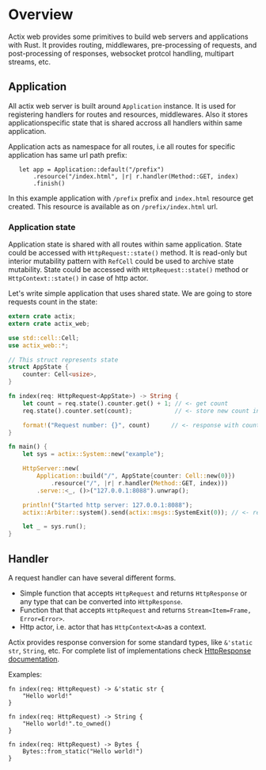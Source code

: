 # Overview

Actix web provides some primitives to build web servers and applications with Rust.
It provides routing, middlewares, pre-processing of requests, and post-processing of responses,
websocket protcol handling, multipart streams, etc.


## Application

All actix web server is built around `Application` instance.
It is used for registering handlers for routes and resources, middlewares.
Also it stores applicationspecific state that is shared accross all handlers 
within same application.

Application acts as namespace for all routes, i.e all routes for specific application
has same url path prefix:

```rust,ignore
   let app = Application::default("/prefix")
       .resource("/index.html", |r| r.handler(Method::GET, index)
       .finish()
```

In this example application with `/prefix` prefix and `index.html` resource
get created. This resource is available as on `/prefix/index.html` url.

### Application state

Application state is shared with all routes within same application.
State could be accessed with `HttpRequest::state()` method. It is read-only
but interior mutability pattern with `RefCell` could be used to archive state mutability.
State could be accessed with `HttpRequest::state()` method or 
`HttpContext::state()` in case of http actor.

Let's write simple application that uses shared state. We are going to store requests count
in the state: 
 
```rust
extern crate actix;
extern crate actix_web;

use std::cell::Cell;
use actix_web::*;

// This struct represents state
struct AppState {
    counter: Cell<usize>,
}

fn index(req: HttpRequest<AppState>) -> String {
    let count = req.state().counter.get() + 1; // <- get count
    req.state().counter.set(count);            // <- store new count in state

    format!("Request number: {}", count)      // <- response with count
}

fn main() {
    let sys = actix::System::new("example");

    HttpServer::new(
        Application::build("/", AppState{counter: Cell::new(0)})
            .resource("/", |r| r.handler(Method::GET, index)))
        .serve::<_, ()>("127.0.0.1:8088").unwrap();

    println!("Started http server: 127.0.0.1:8088");
    actix::Arbiter::system().send(actix::msgs::SystemExit(0)); // <- remove this line, this code stops system during testing

    let _ = sys.run();
}
```

## Handler

A request handler can have several different forms. 

* Simple function that accepts `HttpRequest` and returns `HttpResponse` or any 
   type that can be converted into `HttpResponse`. 
* Function that that accepts `HttpRequest` and returns `Stream<Item=Frame, Error=Error>`. 
* Http actor, i.e. actor that has `HttpContext<A>`as a context. 

Actix provides response conversion for some standard types, like `&'static str`, `String`, etc.
For complete list of implementations check 
[HttpResponse documentation](../actix_web/struct.HttpResponse.html#implementations).

Examples:

```rust,ignore
fn index(req: HttpRequest) -> &'static str {
    "Hello world!"
}
```

```rust,ignore
fn index(req: HttpRequest) -> String {
    "Hello world!".to_owned()
}
```

```rust,ignore
fn index(req: HttpRequest) -> Bytes {
    Bytes::from_static("Hello world!")
}
```
